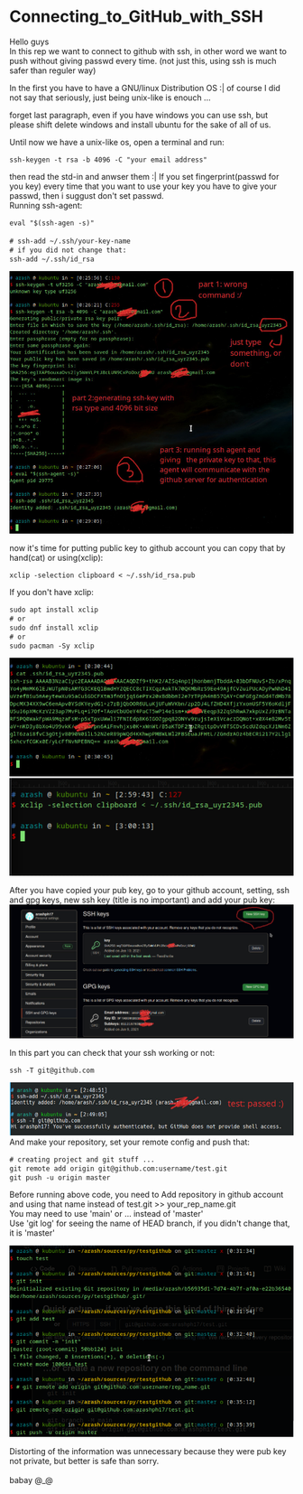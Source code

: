 # Connecting_to_GitHub_with_SSH

Hello guys <br />
In this rep we want to connect to github with ssh, in other word we want to push without giving passwd every time. (not just this, using ssh is much safer than reguler way)

In the first you have to have a GNU/linux Distribution OS :| of course I did not say that seriously, just being unix-like is enouch ...

forget last paragraph, even if you have windows you can use ssh, but please shift delete windows and install ubuntu for the sake of all of us.

Until now we have a unix-like os, open a terminal and run:
```
ssh-keygen -t rsa -b 4096 -C "your email address"
```
then read the std-in and anwser them :|
If you set fingerprint(passwd for you key) every time that you want to use your key you have to give your passwd, then i suggust don't set passwd.
<br />
Running ssh-agent:

```
eval "$(ssh-agen -s)"

# ssh-add ~/.ssh/your-key-name
# if you did not change that:
ssh-add ~/.ssh/id_rsa
```

<img src=wel.jpeg>

now it's time for putting public key to github account
you can copy that by hand(cat) or using(xclip):
```
xclip -selection clipboard < ~/.ssh/id_rsa.pub
```
If you don't have xclip:
```
sudo apt install xclip
# or
sudo dnf install xclip
# or
sudo pacman -Sy xclip
```
<img src=3.jpeg>
<img src=4.png>

After you have copied your pub key, go to your github account, setting, ssh and gpg keys, new ssh key (title  is no important) and add your pub key:
<img src=41.jpeg>

In this part you can check that your ssh working or not:

```
ssh -T git@github.com
```

<img src=2.jpeg>
And make your repository, set your remote config and push that:

```
# creating project and git stuff ...
git remote add origin git@github.com:username/test.git
git push -u origin master
```

Before running above code, you need to Add repository in github account and using that name instead of test.git >> your_rep_name.git <br />
You may need to use 'main' or ... instead of 'master' <br />
Use 'git log' for seeing the name of HEAD branch, if you didn't change that, it is 'master'

<img src=5.png>

Distorting of the information was unnecessary because they were pub key not private, but better is safe than sorry.
<br />
<br />
babay @_@
